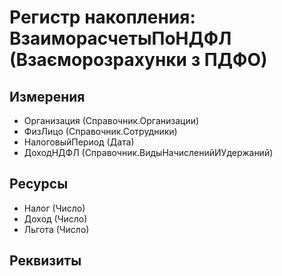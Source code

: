 ﻿# Регистр накопления: ВзаиморасчетыПоНДФЛ (Взаєморозрахунки з ПДФО)

## Измерения

- Организация (Справочник.Организации)
- ФизЛицо (Справочник.Сотрудники)
- НалоговыйПериод (Дата)
- ДоходНДФЛ (Справочник.ВидыНачисленийИУдержаний)

## Ресурсы

- Налог (Число)
- Доход (Число)
- Льгота (Число)

## Реквизиты


